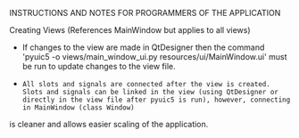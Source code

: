 INSTRUCTIONS AND NOTES FOR PROGRAMMERS OF THE APPLICATION

Creating Views (References MainWindow but applies to all views)
* If changes to the view are made in QtDesigner then the command 'pyuic5 -o views/main_window_ui.py resources/ui/MainWindow.ui' must be run to update changes to the view file.
*     All slots and signals are connected after the view is created. Slots and signals can be linked in the view (using QtDesigner or directly in the view file after pyuic5 is run), however, connecting in MainWindow (class Window)
is cleaner and allows easier scaling of the application.
